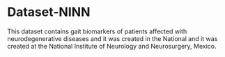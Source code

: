 # Dataset-NINN
This dataset contains gait biomarkers of patients affected with neurodegenerative diseases and it was created in the National and it was created at the National Institute of Neurology and Neurosurgery, Mexico.
